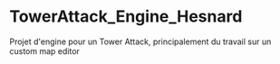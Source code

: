 # TowerAttack_Engine_Hesnard
Projet d'engine pour un Tower Attack, principalement du travail sur un custom map editor 
